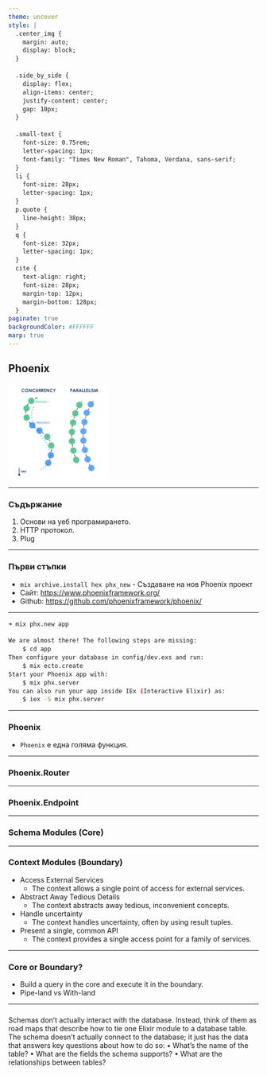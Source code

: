 ```yaml
---
theme: uncover
style: |
  .center_img {
    margin: auto;
    display: block;
  }

  .side_by_side {
    display: flex;
    align-items: center;
    justify-content: center;
    gap: 10px;
  }

  .small-text {
    font-size: 0.75rem;
    letter-spacing: 1px;
    font-family: "Times New Roman", Tahoma, Verdana, sans-serif;
  }
  li {
    font-size: 28px;
    letter-spacing: 1px;
  }
  p.quote {
    line-height: 38px;
  }
  q {
    font-size: 32px;
    letter-spacing: 1px;
  }
  cite {
    text-align: right;
    font-size: 28px;
    margin-top: 12px;
    margin-bottom: 128px;
  }
paginate: true
backgroundColor: #FFFFFF
marp: true
---
```


## Phoenix

<img class="center_img" src="assets/concurrency_vs_parallelism.png" width="40%" />

---

### Съдържание

1. Основи на уеб програмирането.
2. HTTP протокол.
3. Plug

---

### Първи стъпки

* `mix archive.install hex phx_new` - Създаване на нов Phoenix проект
* Сайт: https://www.phoenixframework.org/
* Github: https://github.com/phoenixframework/phoenix/

---

```bash
➜ mix phx.new app

We are almost there! The following steps are missing:
    $ cd app
Then configure your database in config/dev.exs and run:
    $ mix ecto.create
Start your Phoenix app with:
    $ mix phx.server
You can also run your app inside IEx (Interactive Elixir) as:
    $ iex -S mix phx.server
```
---


### Phoenix

* `Phoenix` е една голяма функция.

---

### Phoenix.Router

---

### Phoenix.Endpoint

---

### Schema Modules (Core)

---


### Context Modules (Boundary)

* Access External Services
  * The context allows a single point of access for external services.
* Abstract Away Tedious Details
  * The context abstracts away tedious, inconvenient concepts.
* Handle uncertainty
  * The context handles uncertainty, often by using result tuples.
* Present a single, common API
  * The context provides a single access point for a family of services.

---

### Core or Boundary?

* Build a query in the core and execute it in the boundary.
* Pipe-land vs With-land

---

### 

Schemas don’t actually interact with the database. Instead, think of them as
road maps that describe how to tie one Elixir module to a database table. The
schema doesn’t actually connect to the database; it just has the data that
answers key questions about how to do so:
• What’s the name of the table?
• What are the fields the schema supports?
• What are the relationships between tables?